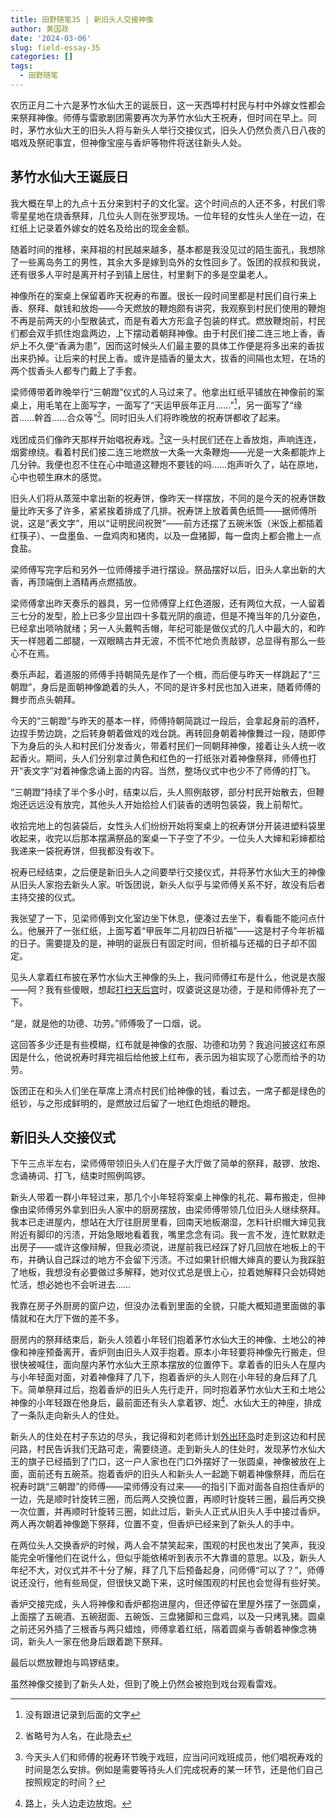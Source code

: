 ```yaml
---
title: 田野随笔35 | 新旧头人交接神像
author: 黄国政
date: '2024-03-06'
slug: field-essay-35
categories: []
tags:
  - 田野随笔
---
```


<!--more-->

农历正月二十六是茅竹水仙大王的诞辰日，这一天西埠村村民与村中外嫁女性都会来祭拜神像。师傅与雷歌剧团需要再次为茅竹水仙大王祝寿，但时间在早上。同时，茅竹水仙大王的旧头人将与新头人举行交接仪式，旧头人仍然负责八日八夜的唱戏及祭祀事宜，但神像宝座与香炉等物件将送往新头人处。

## 茅竹水仙大王诞辰日

我大概在早上的九点十五分来到村子的文化室。这个时间点的人还不多，村民们零零星星地在烧香祭拜，几位头人则在张罗现场。一位年轻的女性头人坐在一边，在红纸上记录着外嫁女的姓名及给出的现金金额。

随着时间的推移，来拜祖的村民越来越多，基本都是我没见过的陌生面孔，我想除了一些离岛务工的男性，其余大多是嫁到岛外的女性回乡了。饭团的叔叔和我说，还有很多人平时是离开村子到镇上居住，村里剩下的多是空巢老人。

神像所在的案桌上保留着昨天祝寿的布置。很长一段时间里都是村民们自行来上香、祭拜、献钱和放炮——今天燃放的鞭炮颇有讲究，我观察到村民们使用的鞭炮不再是前两天的小型散装式，而是有着大方形盒子包装的样式。燃放鞭炮前，村民们都会双手抓住炮盒两边，上下摆动着朝拜神像。由于村民们接二连三地上香，香炉上不久便“香满为患”，因而这时候头人们最主要的具体工作便是将多出来的香拔出来扔掉。让后来的村民上香。或许是插香的量太大，拔香的间隔也太短，在场的两个拔香头人都专门戴上了手套。

梁师傅带着昨晚举行“三朝蹬”仪式的人马过来了。他拿出红纸平铺放在神像前的案桌上，用毛笔在上面写字，一面写了“天运甲辰年正月……”[^note1]，另一面写了“缘首……幹首……合众等”[^note2]。同时旧头人们将昨晚放的祝寿饼都收了起来。

[^note1]: 没有跟进记录到后面的文字

[^note2]: 省略号为人名，在此隐去

戏团成员们像昨天那样开始唱祝寿戏。[^note3]这一头村民们还在上香放炮，声响连连，烟雾缭绕。看着村民们接二连三地燃放一大条一大条鞭炮——光是一大条都能炸上几分钟。我便也忍不住在心中暗道这鞭炮不要钱的吗……炮声听久了，站在原地，心中也顿生麻木的感觉。

[^note3]: 今天头人们和师傅的祝寿环节晚于戏班，应当问问戏班成员，他们唱祝寿戏的时间是怎么安排。例如是需要等待头人们完成祝寿的某一环节，还是他们自己按照规定的时间？

旧头人们将从蒸笼中拿出新的祝寿饼，像昨天一样摆放，不同的是今天的祝寿饼数量比昨天多了许多，紧紧挨着排成了几排。祝寿饼上放着黄色纸筒——据师傅所说，这是“表文字”，用以“证明民间祝贺”——前方还摆了五碗米饭（米饭上都插着红筷子）、一盘墨鱼、一盘鸡肉和猪肉，以及一盘猪脚，每一盘肉上都会撒上一点食盐。

梁师傅写完字后和另外一位师傅接手进行摆设。祭品摆好以后，旧头人拿出新的大香，再顶端倒上酒精再点燃插放。

梁师傅拿出昨天奏乐的器具，另一位师傅穿上红色道服，还有两位大叔，一人留着三七分的发型，脸上已多少显出四十多载光阴的痕迹，但是不掩当年的几分姿色，已经拿出唢呐就绪；另一人头戴鸭舌帽，年纪可能是做仪式的几人中最大的，和昨天一样翘着二郎腿，一双眼睛古井无波，不慌不忙地负责敲锣，总显得有那么一些心不在焉。

奏乐声起，着道服的师傅手持朝简先是作了一个楫，而后便与昨天一样跳起了“三朝蹬”，身后是面朝神像跪着的头人，不同的是许多村民也加入进来，随着师傅的舞步而点头朝拜。

今天的“三朝蹬”与昨天的基本一样，师傅持朝简跳过一段后，会拿起身前的酒杯，边捏手势边跳，之后转身朝着做戏的戏台跳。再转回身朝着神像舞过一段，随即停下为身后的头人和村民们分发香火，带着村民们一同朝拜神像，接着让头人统一收起香火。期间，头人们分别拿过黄色和红色的一打纸张对着神像祭拜，师傅也打开“表文字”对着神像念诵上面的内容。当然，整场仪式中也少不了师傅的打飞。

“三朝蹬”持续了半个多小时，结束以后，头人照例敲锣，部分村民开始散去，但鞭炮还远远没有放完，其他头人开始拾捡人们装香的透明包装袋，我上前帮忙。

收拾完地上的包装袋后，女性头人们纷纷开始将案桌上的祝寿饼分开装进塑料袋里收起来，收完以后那本摆满祭品的案桌一下子空了不少。一位头人大婶和彩婶都给我递来一袋祝寿饼，但我都没有收下。

祝寿已经结束，之后便是新旧头人之间要举行交接仪式，并将茅竹水仙大王的神像从旧头人家抱去新头人家。听饭团说，新头人似乎与梁师傅关系不好，故没有后者主持交接的仪式。

我张望了一下，见梁师傅到文化室边坐下休息，便凑过去坐下，看看能不能问点什么。他展开了一张红纸，上面写着“甲辰年二月初四日祈福”——这是村子今年祈福的日子。需要提及的是，神明的诞辰日有固定时间，但祈福与还福的日子却不固定。

见头人拿着红布披在茅竹水仙大王神像的头上，我问师傅红布是什么，他说是衣服——阿？我有些傻眼，想起[打扫天后宫](https://guozheng.rbind.io/posts/2024/01/field-essay-17/)时，叹婆说这是功德，于是和师傅补充了一下。

“是，就是他的功德、功劳。”师傅吸了一口烟，说。

这回答多少还是有些模糊，红布就是神像的衣服、功德和功劳？我追问披这红布原因是什么，他说祝寿时拜完祖后给他披上红布，表示因为祖实现了心愿而给予的功劳。

饭团正在和头人们坐在草席上清点村民们给神像的钱，看过去，一席子都是绿色的纸钞，与之形成鲜明的，是燃放过后留了一地红色炮纸的鞭炮。

## 新旧头人交接仪式

下午三点半左右，梁师傅带领旧头人们在屋子大厅做了简单的祭拜，敲锣、放炮、念诵祷词、打飞，结束时照例鸣锣。

新头人带着一群小年轻过来，那几个小年轻将案桌上神像的礼花、幕布搬走，但神像由梁师傅另外拿到旧头人家中的厨房摆放，由梁师傅带领几位旧头人继续祭拜。我本已走进屋内，想站在大厅往厨房里看，回南天地板潮湿，怎料针织帽大婶见我附近有脚印的污渍，开始急眼地看着我，嘴里念念有词。我一言不发，连忙默默走出房子——或许这像辩解，但我必须说，进屋前我已经踩了好几回放在地板上的干布，并确认自己踩过的地方不会留下污渍。不过如果针织帽大婶真的要认为我踩脏了地板，我想没有必要做过多解释，她对仪式总是很上心，拉着她解释只会妨碍她忙活，想必她也不会听进去……

我靠在房子外厨房的窗户边，但没办法看到里面的全貌，只能大概知道里面做的事情就和在大厅下做的差不多。

厨房内的祭拜结束后，新头人领着小年轻们抱着茅竹水仙大王的神像、土地公的神像和神座预备离开，香炉则由旧头人双手抱着。原本小年轻要将神像先行搬走，但很快被喊住，面向屋内茅竹水仙大王原本摆放的位置停下。拿着香的旧头人在屋内与小年轻面对面，对着神像拜了几下，抱着香炉的头人则在小年轻的身后拜了几下。简单祭拜过后，抱着香炉的旧头人先行走开，同时抱着茅竹水仙大王和土地公神像的小年轻跟在他身后，最前面还有头人拿着锣、炮[^note4]、水仙大王的神座，排成了一条队走向新头人的住处。

[^note4]: 路上，头人边走边放炮。

新头人的住处在村子东边的尽头，我记得和刘老师计划[外出环岛](https://guozheng.rbind.io/posts/2024/01/field-essay-20/)时走到这边和村民问路，村民告诉我们无路可走，需要绕道。走到新头人的住处时，发现茅竹水仙大王的旗子已经插到了门口，这一户人家也在门口外摆好了一张圆桌，神像被放在上面，面前还有五碗茶。抱着香炉的旧头人和新头人一起跪下朝着神像祭拜，而后在祝寿时跳“三朝蹬”的师傅——梁师傅没有过来——的指引下面对面各自抱住香炉的一边，先是顺时针旋转三圈，而后两人交换位置，再顺时针旋转三圈，最后再交换一次位置，并再顺时针旋转三圈，如此过后，新头人正式从旧头人手中接过香炉。两人再次朝着神像跪下祭拜，位置不变，但香炉已经来到了新头人的手中。

在两位头人交换香炉的时候，两人会不禁笑起来，围观的村民也发出了笑声，我没能完全听懂他们在说什么，但似乎能依稀听到表示不大靠谱的意思。以及，新头人年纪不大，对仪式并不十分了解，拜了几下后预备起身，问师傅“可以了？”，师傅说还没行，他有些局促，但很快又跪下来，这时候围观的村民也会觉得有些好笑。

香炉交接完成，头人将神像和香炉都抱进屋内，但还停留在里屋外摆了一张圆桌，上面摆了五碗酒、五碗甜面、五碗饭、三盘猪脚和三盘鸡，以及一只烤乳猪。圆桌之前还另外插了三根香与两只蜡烛，师傅拿着红纸，隔着圆桌与香朝着神像念祷词，新头人一家在他身后跟着跪下祭拜。

最后以燃放鞭炮与鸣锣结束。

虽然神像交接到了新头人处，但到了晚上仍然会被抱到戏台观看雷戏。